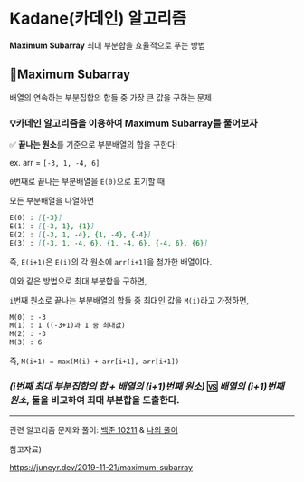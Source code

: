# Kadane(카데인) 알고리즘

**Maximum Subarray** 최대 부분합을 효율적으로 푸는 방법



## 🔎Maximum Subarray

배열의 연속하는 부분집합의 합들 중 가장 큰 값을 구하는 문제



### 💡카데인 알고리즘을 이용하여 Maximum Subarray를 풀어보자

✅ **끝나는 원소**를 기준으로 부분배열의 합을 구한다!

ex.  arr = `[-3, 1, -4, 6]`

`0`번째로 끝나는 부분배열을 `E(0)`으로 표기할 때

모든 부분배열을 나열하면

```markdown
E(0) : [{-3}]
E(1) : [{-3, 1}, {1}]
E(2) : [{-3, 1, -4}, {1, -4}, {-4}]
E(3) : [{-3, 1, -4, 6}, {1, -4, 6}, {-4, 6}, {6}]
```

즉, `E(i+1)`은 `E(i)`의 각 원소에 `arr[i+1]`을 첨가한 배열이다.

이와 같은 방법으로 최대 부분합을 구하면,

`i`번째 원소로 끝나는 부분배열의 합들 중 최대인 값을 `M(i)`라고 가정하면,

```markdown
M(0) : -3
M(1) : 1 ((-3+1)과 1 중 최대값)
M(2) : -3
M(3) : 6
```

즉, `M(i+1) = max(M(i) + arr[i+1], arr[i+1])`

### *(i번째 최대 부분집합의 합 + 배열의 (i+1)번째 원소)* 🆚 *배열의 (i+1)번째 원소*, 둘을 비교하여 최대 부분합을 도출한다.



---

관련 알고리즘 문제와 풀이: [백준 10211](https://www.acmicpc.net/problem/10211) & [나의 풀이](https://github.com/hyehye66/algorithm/blob/master/BOJ/10211.md)

참고자료)

https://juneyr.dev/2019-11-21/maximum-subarray